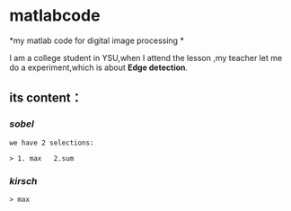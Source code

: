 # matlabcode
  
  *my matlab code for digital image processing *
  
  I am a college student in YSU,when I attend the lesson ,my teacher let me do a experiment,which is about **Edge detection**.
  
  ## its content：
  
  ### *sobel*
  
    we have 2 selections:
  
    > 1. max   2.sum

  ### *kirsch*
  
    > max


